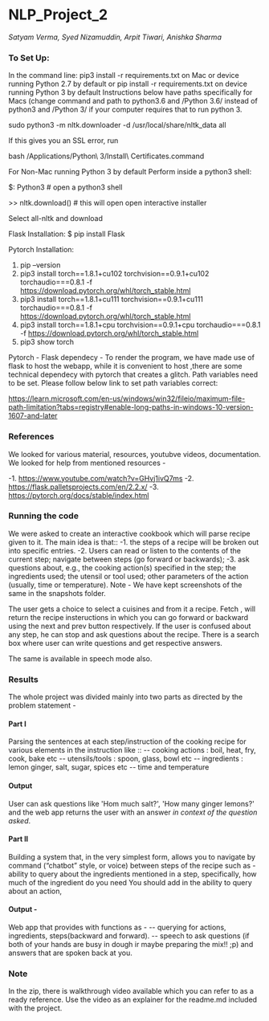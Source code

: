 # NLP_Project_2

_Satyam Verma, Syed Nizamuddin, Arpit Tiwari, Anishka Sharma_

### To Set Up:
In the command line: pip3 install -r requirements.txt on Mac or device running Python 2.7 by default or pip install -r requirements.txt on device running Python 3 by default Instructions below have paths specifically for Macs (change command and path to python3.6 and /Python 3.6/ instead of python3 and /Python 3/ if your computer requires that to run python 3.

sudo python3 -m nltk.downloader -d /usr/local/share/nltk_data all

If this gives you an SSL error, run

bash /Applications/Python\ 3/Install\ Certificates.command

For Non-Mac running Python 3 by default Perform inside a python3 shell:

$: Python3 # open a python3 shell

\>> nltk.download() # this will open open interactive installer

Select all-nltk and download

Flask
Installation:
$ pip install Flask

Pytorch
Installation:
1. pip –version
2. pip3 install torch==1.8.1+cu102 torchvision==0.9.1+cu102 torchaudio===0.8.1 -f https://download.pytorch.org/whl/torch_stable.html
3. pip3 install torch==1.8.1+cu111 torchvision==0.9.1+cu111 torchaudio===0.8.1 -f https://download.pytorch.org/whl/torch_stable.html
4. pip3 install torch==1.8.1+cpu torchvision==0.9.1+cpu torchaudio===0.8.1 -f https://download.pytorch.org/whl/torch_stable.html
5. pip3 show torch

Pytorch - Flask dependecy - 
To render the program, we have made use of flask to host the webapp, while it is convenient to host ,there are some technical dependecy with pytorch that creates a glitch.
Path variables need to be set. Please follow below link to set path variables correct:

https://learn.microsoft.com/en-us/windows/win32/fileio/maximum-file-path-limitation?tabs=registry#enable-long-paths-in-windows-10-version-1607-and-later

### References
We looked for various material, resources, youtubve videos, documentation. We looked for help from mentioned resources - 

-1. https://www.youtube.com/watch?v=GHvj1ivQ7ms
-2. https://flask.palletsprojects.com/en/2.2.x/
-3. https://pytorch.org/docs/stable/index.html


### Running the code
We were asked to create an interactive cookbook which will parse recipe given to it. The main idea is that::
-1. the steps of a recipe will be broken out into specific entries.
-2. Users can read or listen to the contents of the current step; navigate between steps (go forward or backwards);
-3. ask questions about, e.g., the cooking action(s) specified in the step; the ingredients used; the utensil or tool used; other parameters of the action (usually, time or temperature).
Note - We have kept screenshots of the same in the snapshots folder.

The user gets a choice to select a cuisines and from it a recipe. Fetch , will return the recipe insteructions in which you can go forward or backward using the next and prev button respectively. If the user is confused about any step, he can stop and ask questions about the recipe. There is a search box where user can write questions and get respective answers.

The same is available in speech mode also.


### Results

The whole project was divided mainly into two parts as directed by the problem statement - 

#### Part I
Parsing the sentences at each step/instruction of the cooking recipe for various elements in the instruction like ::
 -- cooking actions : boil, heat, fry, cook, bake etc
 -- utensils/tools : spoon, glass, bowl etc
 -- ingredients : lemon ginger, salt, sugar, spices etc
 -- time and temperature
#### Output 
User can ask questions like 'Hom much salt?', 'How many ginger lemons?' and the web app returns the user with an answer *in context of the question asked*.

#### Part II
Building a system that, in the very simplest form, allows you to navigate by command (“chatbot” style, or voice) between steps of the recipe such as - 
ability to query about the ingredients mentioned in a step, specifically, how much of the ingredient do you need
You should add in the ability to query about an action,
#### Output - 
Web app that provides with functions as - 
-- querying for actions, ingredients, steps(backward and forward).
-- speech to ask questions (if both of your hands are busy in dough ir maybe preparing the mix!! ;p) and answers that are spoken back at you.


### Note
In the zip, there is walkthrough video available which you can refer to as a ready reference. Use the video as an explainer for the readme.md included with the project.



